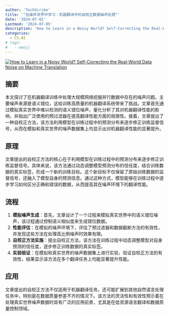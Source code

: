 ```yaml
---
author: 'TechScribe'
title: '"在噪声世界中学习：机器翻译中的自校正数据噪声处理"'
date: '2024-07-02'
Lastmod: '2024-07-05'
description: 'How to Learn in a Noisy World? Self-Correcting the Real-World Data Noise on Machine Translation'
categories:
  - CS.AI
# tags:
#   - emoji
---
```


[![How to Learn in a Noisy World? Self-Correcting the Real-World Data Noise on Machine Translation](https://arxiv-research-1301205113.cos.ap-guangzhou.myqcloud.com/images/2407.02208v1.pdf_0.jpg)](https://arxiv.org/abs/2407.02208v1)

## 摘要

本文探讨了在机器翻译训练中处理大规模网络挖掘并行数据中存在的噪声问题。主要噪声来源是语义错位，这给训练高质量的机器翻译系统带来了挑战。文章首先通过模拟真实世界中难以检测的语义错位噪声，量化分析了其对机器翻译性能的影响，并指出广泛使用的预过滤器在提高翻译性能方面的局限性。接着，文章提出了一种自校正方法，该方法利用模型在训练过程中的预测分布来逐步修正训练监督信号，从而在模拟和真实世界的噪声数据集上均显示出对机器翻译性能的显著提升。<!--more-->

## 原理

文章提出的自校正方法的核心在于利用模型在训练过程中的预测分布来逐步修正训练监督信号。具体来说，该方法通过动态调整模型预测分布的信任度，结合训练数据的真实标签，形成一个新的训练目标。这个新目标不仅保留了原始训练数据的监督信号，还融入了模型自身的预测信息。通过这种方式，模型能够在训练过程中逐步学习如何区分正确和错误的数据，从而提高其在噪声环境下的翻译性能。

## 流程

1. **模拟噪声生成**：首先，文章设计了一个过程来模拟真实世界中的语义错位噪声，该过程通过控制语义相似度来生成错位数据。
2. **性能评估**：在模拟的噪声环境下，评估了预过滤器和数据截断方法的有效性，并发现这些方法在处理高比例噪声时效果有限。
3. **自校正方法实施**：提出自校正方法，该方法在训练过程中动态调整模型对自身预测的信任度，逐步修正训练数据的真实标签。
4. **实验验证**：在模拟和真实世界的噪声数据集上进行实验，验证自校正方法的有效性，结果显示该方法在多个翻译任务上均能显著提升性能。

## 应用

文章提出的自校正方法不仅适用于机器翻译任务，还可能扩展到其他自然语言处理任务中，特别是在数据质量参差不齐的情况下。该方法的灵活性和有效性预示着在处理真实世界噪声数据时具有广泛的应用前景，尤其是在低资源语言翻译和数据质量控制领域。